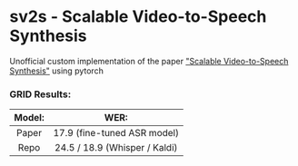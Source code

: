 # sv2s - Scalable Video-to-Speech Synthesis

Unofficial custom implementation of the paper ["Scalable Video-to-Speech Synthesis"](https://arxiv.org/pdf/2205.02058.pdf) using pytorch

### GRID Results:
| Model: |                 WER:          |
|:------:|:-----------------------------:|
|  Paper |  17.9 (fine-tuned ASR model)  |
|  Repo  | 24.5 / 18.9 (Whisper / Kaldi) |
